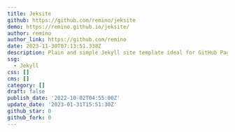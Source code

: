 ```yaml
---
title: Jeksite
github: https://github.com/remino/jeksite
demo: https://remino.github.io/jeksite/
author: remino
author_link: https://github.com/remino
date: 2023-11-30T07:13:51.338Z
description: Plain and simple Jekyll site template ideal for GitHub Pages
ssg:
  - Jekyll
css: []
cms: []
category: []
draft: false
publish_date: '2022-10-02T04:55:00Z'
update_date: '2023-01-31T15:51:30Z'
github_star: 0
github_fork: 0
---
```

